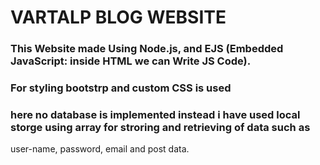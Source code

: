 # VARTALP BLOG WEBSITE
### This Website made Using Node.js, and EJS (Embedded JavaScript: inside HTML we can Write JS Code).
### For styling bootstrp and custom CSS is used
### here no database is implemented instead i have used local storge using array for stroring and retrieving of data such as
user-name, password, email and post data.
